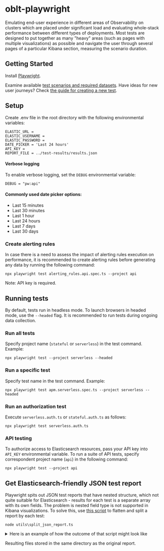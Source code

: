 # oblt-playwright

Emulating end-user experience in different areas of Observability on clusters which are placed under significant load and evaluating whole-stack performance between different types of deployments. Most tests are designed to put together as many "heavy" areas (such as pages with multiple visualizations) as possible and navigate the user through several pages of a particular Kibana section, measuring the scenario duration.

## Getting Started
Install [Playwright](https://playwright.dev/docs/intro).

Examine available [test scenarios and required datasets](https://github.com/elastic/oblt-playwright/blob/main/docs/data_mapping.md).
Have ideas for new user journeys? Check [the guide for creating a new test](https://github.com/elastic/oblt-playwright/blob/main/docs/guidelines.md).

## Setup 

Create .env file in the root directory with the following environmental variables:

```
ELASTIC_URL = 
ELASTIC_USERNAME = 
ELASTIC_PASSWORD = 
DATE_PICKER = 'Last 24 hours'
API_KEY = 
REPORT_FILE = ../test-results/results.json
```

#### Verbose logging

To enable verbose logging, set the `DEBUG` environmental variable:
```
DEBUG = "pw:api"
```

#### Commonly used date picker options:

- Last 15 minutes
- Last 30 minutes
- Last 1 hour
- Last 24 hours
- Last 7 days
- Last 30 days

### Create alerting rules

In case there is a need to assess the impact of alerting rules execution on performance, it is recommended to create alerting rules before generating any data by running the following command: 

```
npx playwright test alerting_rules.api.spec.ts --project api
```

Note: API key is required.

## Running tests

By default, tests run in headless mode. To launch browsers in headed mode, use the `--headed` flag.
It is recommended to run tests during ongoing data collection.

### Run all tests

Specify project name (`stateful` or `serverless`) in the test command. Example:

```
npx playwright test --project serverless --headed
```

### Run a specific test

Specify test name in the test command. Example:

```
npx playwright test apm.serverless.spec.ts --project serverless --headed
```

### Run an authorization test

Execute `serverless.auth.ts` or `stateful.auth.ts` as follows:

```
npx playwright test serverless.auth.ts
```

### API testing

To authorize access to Elasticsearch resources, pass your API key into `API_KEY` environmental variable. To run a suite of API tests, specify correspondent project name (`api`) in the following command:

```
npx playwright test --project api
```

## Get Elasticsearch-friendly JSON test report 

Playwright spits out JSON test reports that have nested structure, which not quite suitable for Elasticsearch - results for each test is a separate array with its own fields. The problem is nested field type is not supported in Kibana visualizations. To solve this, use [this script](https://github.com/elastic/oblt-playwright/blob/main/utils/split_json_report.ts) to flatten and split a report by each test:

```
node utils\split_json_report.ts
```
<details>
<summary>Here is an example of how the outcome of that script might look like</summary>

```
{
  "title": "Infrastructure - Cluster Overview dashboard",
  "startTime": "2024-02-02T12:50:18.767Z",
  "status": "passed",
  "duration": 59414,
  "step01": 4351,
  "step02": 1064,
  "step03": 24160,
  "workerIndex": 1,
  "retry": 0,
  "errors": [],
  "timeout": 300000
}
```
</details>

Resulting files stored in the same directory as the original report.